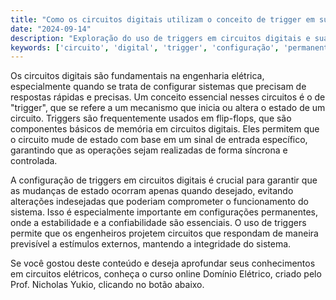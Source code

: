 ```yaml
---
title: "Como os circuitos digitais utilizam o conceito de trigger em suas configurações?"
date: "2024-09-14"
description: "Exploração do uso de triggers em circuitos digitais e sua importância em configurações permanentes."
keywords: ['circuito', 'digital', 'trigger', 'configuração', 'permanente']
---
```


Os circuitos digitais são fundamentais na engenharia elétrica, especialmente quando se trata de configurar sistemas que precisam de respostas rápidas e precisas. Um conceito essencial nesses circuitos é o de "trigger", que se refere a um mecanismo que inicia ou altera o estado de um circuito. Triggers são frequentemente usados em flip-flops, que são componentes básicos de memória em circuitos digitais. Eles permitem que o circuito mude de estado com base em um sinal de entrada específico, garantindo que as operações sejam realizadas de forma síncrona e controlada.

A configuração de triggers em circuitos digitais é crucial para garantir que as mudanças de estado ocorram apenas quando desejado, evitando alterações indesejadas que poderiam comprometer o funcionamento do sistema. Isso é especialmente importante em configurações permanentes, onde a estabilidade e a confiabilidade são essenciais. O uso de triggers permite que os engenheiros projetem circuitos que respondam de maneira previsível a estímulos externos, mantendo a integridade do sistema.

Se você gostou deste conteúdo e deseja aprofundar seus conhecimentos em circuitos elétricos, conheça o curso online Domínio Elétrico, criado pelo Prof. Nicholas Yukio, clicando no botão abaixo.